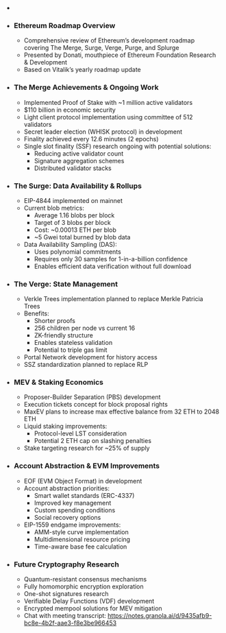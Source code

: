 - 
- ### Ethereum Roadmap Overview
    - Comprehensive review of Ethereum’s development roadmap covering The Merge, Surge, Verge, Purge, and Splurge
    - Presented by Donati, mouthpiece of Ethereum Foundation Research & Development
    - Based on Vitalik’s yearly roadmap update
- ### The Merge Achievements & Ongoing Work
    - Implemented Proof of Stake with ~1 million active validators
    - $110 billion in economic security
    - Light client protocol implementation using committee of 512 validators
    - Secret leader election (WHISK protocol) in development
    - Finality achieved every 12.6 minutes (2 epochs)
    - Single slot finality (SSF) research ongoing with potential solutions:
        - Reducing active validator count
        - Signature aggregation schemes
        - Distributed validator stacks
- ### The Surge: Data Availability & Rollups
    - EIP-4844 implemented on mainnet
    - Current blob metrics:
        - Average 1.16 blobs per block
        - Target of 3 blobs per block
        - Cost: ~0.00013 ETH per blob
        - ~5 Gwei total burned by blob data
    - Data Availability Sampling (DAS):
        - Uses polynomial commitments
        - Requires only 30 samples for 1-in-a-billion confidence
        - Enables efficient data verification without full download
- ### The Verge: State Management
    - Verkle Trees implementation planned to replace Merkle Patricia Trees
    - Benefits:
        - Shorter proofs
        - 256 children per node vs current 16
        - ZK-friendly structure
        - Enables stateless validation
        - Potential to triple gas limit
    - Portal Network development for history access
    - SSZ standardization planned to replace RLP
- ### MEV & Staking Economics
    - Proposer-Builder Separation (PBS) development
    - Execution tickets concept for block proposal rights
    - MaxEV plans to increase max effective balance from 32 ETH to 2048 ETH
    - Liquid staking improvements:
        - Protocol-level LST consideration
        - Potential 2 ETH cap on slashing penalties
    - Stake targeting research for ~25% of supply
- ### Account Abstraction & EVM Improvements
    - EOF (EVM Object Format) in development
    - Account abstraction priorities:
        - Smart wallet standards (ERC-4337)
        - Improved key management
        - Custom spending conditions
        - Social recovery options
    - EIP-1559 endgame improvements:
        - AMM-style curve implementation
        - Multidimensional resource pricing
        - Time-aware base fee calculation
- ### Future Cryptography Research
    - Quantum-resistant consensus mechanisms
    - Fully homomorphic encryption exploration
    - One-shot signatures research
    - Verifiable Delay Functions (VDF) development
    - Encrypted mempool solutions for MEV mitigation
    - Chat with meeting transcript: https://notes.granola.ai/d/9435afb9-bc8e-4b2f-aae3-f8e3be966453
